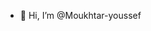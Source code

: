 - 👋 Hi, I’m @Moukhtar-youssef

<!---
Moukhtar-youssef/Moukhtar-youssef is a ✨ special ✨ repository because its `README.md` (this file) appears on your GitHub profile.
You can click the Preview link to take a look at your changes.
--->
